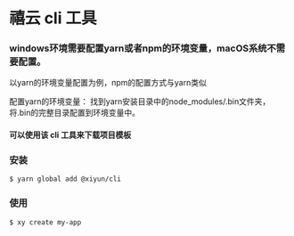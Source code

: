 # 禧云 cli 工具

### windows环境需要配置yarn或者npm的环境变量，macOS系统不需要配置。
以yarn的环境变量配置为例，npm的配置方式与yarn类似

 配置yarn的环境变量： 找到yarn安装目录中的node_modules/.bin文件夹，将.bin的完整目录配置到环境变量中。

#### 可以使用该 cli 工具来下载项目模板

### 安装

```shell
$ yarn global add @xiyun/cli
```

### 使用

```shell
$ xy create my-app
```
